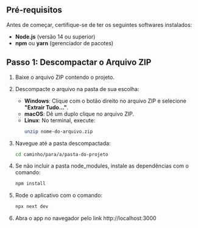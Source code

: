 ## **Pré-requisitos**

Antes de começar, certifique-se de ter os seguintes softwares instalados:
- **Node.js** (versão 14 ou superior)
- **npm** ou **yarn** (gerenciador de pacotes)

## **Passo 1: Descompactar o Arquivo ZIP**

1. Baixe o arquivo ZIP contendo o projeto.
2. Descompacte o arquivo na pasta de sua escolha:
   - **Windows**: Clique com o botão direito no arquivo ZIP e selecione **"Extrair Tudo..."**.
   - **macOS**: Dê um duplo clique no arquivo ZIP.
   - **Linux**: No terminal, execute:
     ```bash
     unzip nome-do-arquivo.zip
     ```

3. Navegue até a pasta descompactada:
   ```bash
   cd caminho/para/a/pasta-do-projeto
   ```

4. Se não incluir a pasta node_modules, instale as dependências com o comando:
   ```bash
   npm install
   ```

5. Rode o aplicativo com o comando:
   ```bash
   npx next dev
   ```
6. Abra o app no navegador pelo link
   http://localhost:3000

